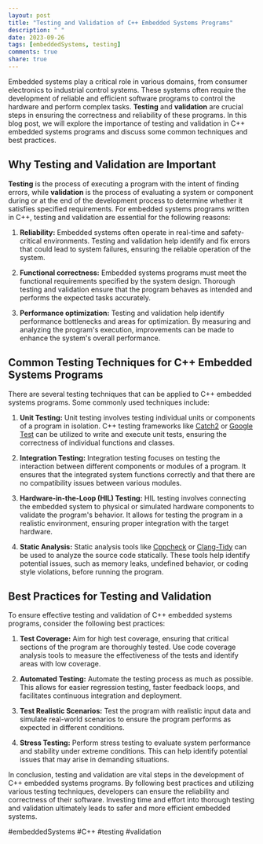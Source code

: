 ```yaml
---
layout: post
title: "Testing and Validation of C++ Embedded Systems Programs"
description: " "
date: 2023-09-26
tags: [embeddedSystems, testing]
comments: true
share: true
---
```


Embedded systems play a critical role in various domains, from consumer electronics to industrial control systems. These systems often require the development of reliable and efficient software programs to control the hardware and perform complex tasks. **Testing** and **validation** are crucial steps in ensuring the correctness and reliability of these programs. In this blog post, we will explore the importance of testing and validation in C++ embedded systems programs and discuss some common techniques and best practices.

## Why Testing and Validation are Important

**Testing** is the process of executing a program with the intent of finding errors, while **validation** is the process of evaluating a system or component during or at the end of the development process to determine whether it satisfies specified requirements. For embedded systems programs written in C++, testing and validation are essential for the following reasons:

1. **Reliability:** Embedded systems often operate in real-time and safety-critical environments. Testing and validation help identify and fix errors that could lead to system failures, ensuring the reliable operation of the system.

2. **Functional correctness:** Embedded systems programs must meet the functional requirements specified by the system design. Thorough testing and validation ensure that the program behaves as intended and performs the expected tasks accurately.

3. **Performance optimization:** Testing and validation help identify performance bottlenecks and areas for optimization. By measuring and analyzing the program's execution, improvements can be made to enhance the system's overall performance.

## Common Testing Techniques for C++ Embedded Systems Programs

There are several testing techniques that can be applied to C++ embedded systems programs. Some commonly used techniques include:

1. **Unit Testing:** Unit testing involves testing individual units or components of a program in isolation. C++ testing frameworks like [Catch2](https://github.com/catchorg/Catch2) or [Google Test](https://github.com/google/googletest) can be utilized to write and execute unit tests, ensuring the correctness of individual functions and classes.

2. **Integration Testing:** Integration testing focuses on testing the interaction between different components or modules of a program. It ensures that the integrated system functions correctly and that there are no compatibility issues between various modules.

3. **Hardware-in-the-Loop (HIL) Testing:** HIL testing involves connecting the embedded system to physical or simulated hardware components to validate the program's behavior. It allows for testing the program in a realistic environment, ensuring proper integration with the target hardware.

4. **Static Analysis:** Static analysis tools like [Cppcheck](http://cppcheck.sourceforge.net/) or [Clang-Tidy](https://clang.llvm.org/extra/clang-tidy/) can be used to analyze the source code statically. These tools help identify potential issues, such as memory leaks, undefined behavior, or coding style violations, before running the program.

## Best Practices for Testing and Validation

To ensure effective testing and validation of C++ embedded systems programs, consider the following best practices:

1. **Test Coverage:** Aim for high test coverage, ensuring that critical sections of the program are thoroughly tested. Use code coverage analysis tools to measure the effectiveness of the tests and identify areas with low coverage.

2. **Automated Testing:** Automate the testing process as much as possible. This allows for easier regression testing, faster feedback loops, and facilitates continuous integration and deployment.

3. **Test Realistic Scenarios:** Test the program with realistic input data and simulate real-world scenarios to ensure the program performs as expected in different conditions.

4. **Stress Testing:** Perform stress testing to evaluate system performance and stability under extreme conditions. This can help identify potential issues that may arise in demanding situations.

In conclusion, testing and validation are vital steps in the development of C++ embedded systems programs. By following best practices and utilizing various testing techniques, developers can ensure the reliability and correctness of their software. Investing time and effort into thorough testing and validation ultimately leads to safer and more efficient embedded systems.

#embeddedSystems #C++ #testing #validation